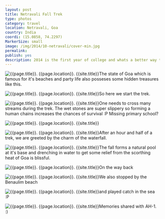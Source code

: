 ```yaml
---
layout: post
title: Netravali Fall Trek
type: photos
category: travel
location: Netravali, Goa
country: India
coordi: (15.0858, 74.2297)
MarkerSize: small
image: /img/2014/10-netravali/cover-min.jpg 
permalink: 
publish: yes
description: 2014 is the first year of college and whats a better way to bond than going on an excursion together with the whole lot from the hostel? We decided to trek to the Savari Waterfall at Netrvali Wildlife Sanctuary.
---
```

<!-- http://compressjpeg.com -->
<!-- http://compressimage.toolur.com/ 1024, 400-->
<p class="center"><img src="{{site.baseurl}}/img/2014/10-netravali/cover.jpg" alt="{{page.title}}. {{page.location}}. {{site.title}}" title="{{page.title}}">The state of Goa which is famous for it's beaches and party life also posseses some hidden treasures like this.</p>

<p class="center"><img src="{{site.baseurl}}/img/2014/10-netravali/1.jpg" alt="{{page.title}}. {{page.location}}. {{site.title}}" title="{{page.title}}">So here we start the trek.</p>

<p class="center"><img src="{{site.baseurl}}/img/2014/10-netravali/2.jpg" alt="{{page.title}}. {{page.location}}. {{site.title}}" title="{{page.title}}">One needs to cross many streams during the trek. The wet stones are super slippery so forming a human chains increases the chances of survival :P Missing primary school?</p>

<p class="center"><img src="{{site.baseurl}}/img/2014/10-netravali/4.jpg" alt="{{page.title}}. {{page.location}}. {{site.title}}" title="{{page.title}}"></p>

<p class="center"><img src="{{site.baseurl}}/img/2014/10-netravali/3.jpg" alt="{{page.title}}. {{page.location}}. {{site.title}}" title="{{page.title}}">After an hour and half of a trek, we are greeted by the charm of the waterfall.</p>

<p class="center"><img src="{{site.baseurl}}/img/2014/10-netravali/5.jpg" alt="{{page.title}}. {{page.location}}. {{site.title}}" title="{{page.title}}">The fall forms a natural pool at it's base and drenching in water to get some relief from the scorthing heat of Goa is blissful.</p>

<p class="center"><img src="{{site.baseurl}}/img/2014/10-netravali/6.jpg" alt="{{page.title}}. {{page.location}}. {{site.title}}" title="{{page.title}}">On the way back</p>

<p class="center"><img src="{{site.baseurl}}/img/2014/10-netravali/7.jpg" alt="{{page.title}}. {{page.location}}. {{site.title}}" title="{{page.title}}">We also stopped by the Benaulim beach</p>

<p class="center"><img src="{{site.baseurl}}/img/2014/10-netravali/8.jpg" alt="{{page.title}}. {{page.location}}. {{site.title}}" title="{{page.title}}">and played catch in the sea :P</p>

<p class="center"><img src="{{site.baseurl}}/img/2014/10-netravali/9.jpg" alt="{{page.title}}. {{page.location}}. {{site.title}}" title="{{page.title}}">Memories shared with AH-1. :)</p>